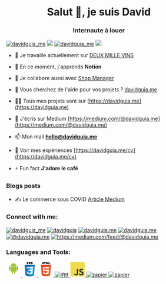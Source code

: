 <h1 align="center">Salut 👋, je suis David</h1>
<h3 align="center">Internaute à louer</h3>

<p align="left"> 
  <a href="https://twitter.com/davidguia_me" target="blank"><img src="https://img.shields.io/twitter/follow/davidguia_me?logo=twitter&style=for-the-badge" alt="davidguia_me" /></a>
  <a href="https://open.spotify.com/playlist/1lkC6WbUSAYA8Fb7kchjGK?si=57864d758b8b49dd" target="blank"><img src="https://img.shields.io/badge/SPOTIFY-Ma%20Playlist-lightgrey?style=for-the-badge&logo=Spotify&logoColor=white&labelColor=1ED760"/></a>
  <a href="https://medium.com/@davidguia.me" target="blank"><img src="https://img.shields.io/badge/Medium-11%20Articles-lightgrey?style=for-the-badge&logo=medium&logoColor=white&labelColor=252120" alt="davidguia_me" /></a>
 <a href="https://medium.com/@davidguia.me" target="blank"><img src="https://img.shields.io/badge/Actuellement-En%20Ligne-brightgreen?style=for-the-badge"/></a>

</p>

- 🔭 Je travaille actuellement sur [DEUX MILLE VINS](https://2millevins.fr)

- 🌱 En ce moment, j'apprends **Notion**

- 👯 Je collabore aussi avec [Shop Manager](http://shopmanager.fr)

- 🤝 Vous cherchez de l'aide pour vos projets ? [davidguia.me](https://davidguia.me)

- 👨‍💻 Tous mes projets sont sur [https://davidguia.me](https://davidguia.me)

- 📝 J'écris sur Medium [https://medium.com/@davidguia.me](https://medium.com/@davidguia.me)

- 📫 Mon mail **hello@davidguia.me**

- 📄 Voir mes expériences [https://davidguia.me/cv](https://davidguia.me/cv)

- ⚡ Fun fact **J'adore le café**

### Blogs posts
<!-- BLOG-POST-LIST:START -->
- ✍️ Le commerce sous COVID [Article Medium](https://medium.com/@davidguia.me/le-commerce-sous-covid-19-70f74940809b)
<!-- BLOG-POST-LIST:END -->

<h3 align="left">Connect with me:</h3>
<p align="left">
<a href="https://twitter.com/davidguia_me" target="blank"><img align="center" src="https://raw.githubusercontent.com/rahuldkjain/github-profile-readme-generator/master/src/images/icons/Social/twitter.svg" alt="davidguia_me" height="30" width="40" /></a>
<a href="https://linkedin.com/in/davidguia" target="blank"><img align="center" src="https://raw.githubusercontent.com/rahuldkjain/github-profile-readme-generator/master/src/images/icons/Social/linked-in-alt.svg" alt="davidguia" height="30" width="40" /></a>
<a href="https://fb.com/davidguia.me" target="blank"><img align="center" src="https://raw.githubusercontent.com/rahuldkjain/github-profile-readme-generator/master/src/images/icons/Social/facebook.svg" alt="davidguia.me" height="30" width="40" /></a>
<a href="https://instagram.com/davidguia.me" target="blank"><img align="center" src="https://raw.githubusercontent.com/rahuldkjain/github-profile-readme-generator/master/src/images/icons/Social/instagram.svg" alt="davidguia.me" height="30" width="40" /></a>
<a href="https://medium.com/@davidguia.me" target="blank"><img align="center" src="https://raw.githubusercontent.com/rahuldkjain/github-profile-readme-generator/master/src/images/icons/Social/medium.svg" alt="@davidguia.me" height="30" width="40" /></a>
<a href="/https://korben.info/feed" target="blank"><img align="center" src="https://raw.githubusercontent.com/rahuldkjain/github-profile-readme-generator/master/src/images/icons/Social/rss.svg" alt="https://medium.com/feed/@davidguia.me" height="30" width="40" /></a>
</p>

<h3 align="left">Languages and Tools:</h3>
<p align="left"> <a href="https://developer.android.com" target="_blank" rel="noreferrer"> <img src="https://raw.githubusercontent.com/devicons/devicon/master/icons/android/android-original-wordmark.svg" alt="android" width="40" height="40"/> </a> <a href="https://www.w3schools.com/css/" target="_blank" rel="noreferrer"> <img src="https://raw.githubusercontent.com/devicons/devicon/master/icons/css3/css3-original-wordmark.svg" alt="css3" width="40" height="40"/> </a> <a href="https://www.w3.org/html/" target="_blank" rel="noreferrer"> <img src="https://raw.githubusercontent.com/devicons/devicon/master/icons/html5/html5-original-wordmark.svg" alt="html5" width="40" height="40"/> </a> <a href="https://ifttt.com/" target="_blank" rel="noreferrer"> <img src="https://www.vectorlogo.zone/logos/ifttt/ifttt-ar21.svg" alt="ifttt" width="40" height="40"/> </a> <a href="https://developer.mozilla.org/en-US/docs/Web/JavaScript" target="_blank" rel="noreferrer"> <img src="https://raw.githubusercontent.com/devicons/devicon/master/icons/javascript/javascript-original.svg" alt="javascript" width="40" height="40"/> </a> <a href="https://zapier.com" target="_blank" rel="noreferrer"> <img src="https://www.vectorlogo.zone/logos/zapier/zapier-icon.svg" alt="zapier" width="40" height="40"/> </a> <a href="https://wordpress.com" target="_blank" rel="noreferrer"> <img src="https://www.vectorlogo.zone/logos/wordpress/wordpress-icon.svg" alt="zapier" width="40" height="40"/> </a> </p>
